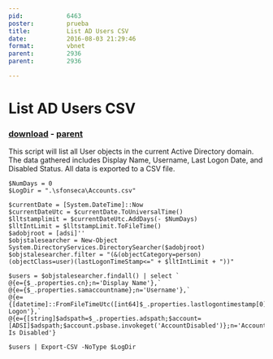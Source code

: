 ```yaml
---
pid:            6463
poster:         prueba
title:          List AD Users CSV
date:           2016-08-03 21:29:46
format:         vbnet
parent:         2936
parent:         2936

---
```


# List AD Users CSV

### [download](6463.vb) - [parent](2936.md)

This script will list all User objects in the current Active Directory domain. The data gathered includes Display Name, Username, Last Logon Date, and Disabled Status. All data is exported to a CSV file.

```vbnet
$NumDays = 0
$LogDir = ".\sfonseca\Accounts.csv"

$currentDate = [System.DateTime]::Now
$currentDateUtc = $currentDate.ToUniversalTime()
$lltstamplimit = $currentDateUtc.AddDays(- $NumDays)
$lltIntLimit = $lltstampLimit.ToFileTime()
$adobjroot = [adsi]''
$objstalesearcher = New-Object System.DirectoryServices.DirectorySearcher($adobjroot)
$objstalesearcher.filter = "(&(objectCategory=person)(objectClass=user)(lastLogonTimeStamp<=" + $lltIntLimit + "))"

$users = $objstalesearcher.findall() | select `
@{e={$_.properties.cn};n='Display Name'},`
@{e={$_.properties.samaccountname};n='Username'},`
@{e={[datetime]::FromFileTimeUtc([int64]$_.properties.lastlogontimestamp[0])};n='Last Logon'},`
@{e={[string]$adspath=$_.properties.adspath;$account=[ADSI]$adspath;$account.psbase.invokeget('AccountDisabled')};n='Account Is Disabled'}

$users | Export-CSV -NoType $LogDir
```
